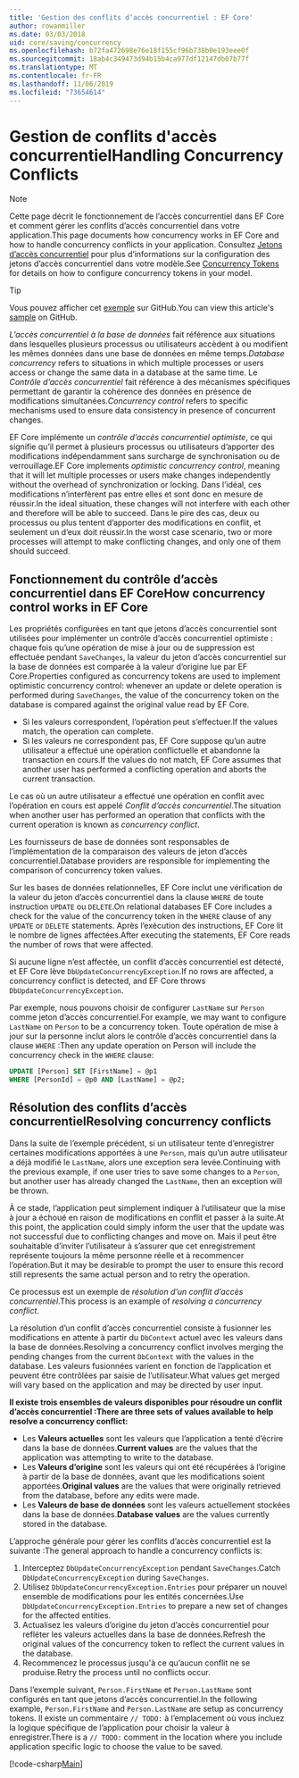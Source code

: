```yaml
---
title: 'Gestion des conflits d’accès concurrentiel : EF Core'
author: rowanmiller
ms.date: 03/03/2018
uid: core/saving/concurrency
ms.openlocfilehash: b72fa472698e76e18f155cf96b738b0e193eee0f
ms.sourcegitcommit: 18ab4c349473d94b15b4ca977df12147db07b77f
ms.translationtype: MT
ms.contentlocale: fr-FR
ms.lasthandoff: 11/06/2019
ms.locfileid: "73654614"
---
```

# <a name="handling-concurrency-conflicts"></a><span data-ttu-id="56e00-102">Gestion de conflits d'accès concurrentiel</span><span class="sxs-lookup"><span data-stu-id="56e00-102">Handling Concurrency Conflicts</span></span>

> [!NOTE]
> <span data-ttu-id="56e00-103">Cette page décrit le fonctionnement de l’accès concurrentiel dans EF Core et comment gérer les conflits d’accès concurrentiel dans votre application.</span><span class="sxs-lookup"><span data-stu-id="56e00-103">This page documents how concurrency works in EF Core and how to handle concurrency conflicts in your application.</span></span> <span data-ttu-id="56e00-104">Consultez [Jetons d’accès concurrentiel](xref:core/modeling/concurrency) pour plus d’informations sur la configuration des jetons d’accès concurrentiel dans votre modèle.</span><span class="sxs-lookup"><span data-stu-id="56e00-104">See [Concurrency Tokens](xref:core/modeling/concurrency) for details on how to configure concurrency tokens in your model.</span></span>

> [!TIP]
> <span data-ttu-id="56e00-105">Vous pouvez afficher cet [exemple](https://github.com/aspnet/EntityFramework.Docs/tree/master/samples/core/Saving/Concurrency/) sur GitHub.</span><span class="sxs-lookup"><span data-stu-id="56e00-105">You can view this article's [sample](https://github.com/aspnet/EntityFramework.Docs/tree/master/samples/core/Saving/Concurrency/) on GitHub.</span></span>

<span data-ttu-id="56e00-106">_L’accès concurrentiel à la base de données_ fait référence aux situations dans lesquelles plusieurs processus ou utilisateurs accèdent à ou modifient les mêmes données dans une base de données en même temps.</span><span class="sxs-lookup"><span data-stu-id="56e00-106">_Database concurrency_ refers to situations in which multiple processes or users access or change the same data in a database at the same time.</span></span> <span data-ttu-id="56e00-107">Le _Contrôle d’accès concurrentiel_ fait référence à des mécanismes spécifiques permettant de garantir la cohérence des données en présence de modifications simultanées.</span><span class="sxs-lookup"><span data-stu-id="56e00-107">_Concurrency control_ refers to specific mechanisms used to ensure data consistency in presence of concurrent changes.</span></span>

<span data-ttu-id="56e00-108">EF Core implémente un _contrôle d’accès concurrentiel optimiste_, ce qui signifie qu’il permet à plusieurs processus ou utilisateurs d’apporter des modifications indépendamment sans surcharge de synchronisation ou de verrouillage.</span><span class="sxs-lookup"><span data-stu-id="56e00-108">EF Core implements _optimistic concurrency control_, meaning that it will let multiple processes or users make changes independently without the overhead of synchronization or locking.</span></span> <span data-ttu-id="56e00-109">Dans l’idéal, ces modifications n’interfèrent pas entre elles et sont donc en mesure de réussir.</span><span class="sxs-lookup"><span data-stu-id="56e00-109">In the ideal situation, these changes will not interfere with each other and therefore will be able to succeed.</span></span> <span data-ttu-id="56e00-110">Dans le pire des cas, deux ou processus ou plus tentent d’apporter des modifications en conflit, et seulement un d’eux doit réussir.</span><span class="sxs-lookup"><span data-stu-id="56e00-110">In the worst case scenario, two or more processes will attempt to make conflicting changes, and only one of them should succeed.</span></span>

## <a name="how-concurrency-control-works-in-ef-core"></a><span data-ttu-id="56e00-111">Fonctionnement du contrôle d’accès concurrentiel dans EF Core</span><span class="sxs-lookup"><span data-stu-id="56e00-111">How concurrency control works in EF Core</span></span>

<span data-ttu-id="56e00-112">Les propriétés configurées en tant que jetons d’accès concurrentiel sont utilisées pour implémenter un contrôle d’accès concurrentiel optimiste : chaque fois qu’une opération de mise à jour ou de suppression est effectuée pendant `SaveChanges`, la valeur du jeton d’accès concurrentiel sur la base de données est comparée à la valeur d’origine lue par EF Core.</span><span class="sxs-lookup"><span data-stu-id="56e00-112">Properties configured as concurrency tokens are used to implement optimistic concurrency control: whenever an update or delete operation is performed during `SaveChanges`, the value of the concurrency token on the database is compared against the original value read by EF Core.</span></span>

- <span data-ttu-id="56e00-113">Si les valeurs correspondent, l’opération peut s’effectuer.</span><span class="sxs-lookup"><span data-stu-id="56e00-113">If the values match, the operation can complete.</span></span>
- <span data-ttu-id="56e00-114">Si les valeurs ne correspondent pas, EF Core suppose qu’un autre utilisateur a effectué une opération conflictuelle et abandonne la transaction en cours.</span><span class="sxs-lookup"><span data-stu-id="56e00-114">If the values do not match, EF Core assumes that another user has performed a conflicting operation and aborts the current transaction.</span></span>

<span data-ttu-id="56e00-115">Le cas où un autre utilisateur a effectué une opération en conflit avec l’opération en cours est appelé _Conflit d’accès concurrentiel_.</span><span class="sxs-lookup"><span data-stu-id="56e00-115">The situation when another user has performed an operation that conflicts with the current operation is known as _concurrency conflict_.</span></span>

<span data-ttu-id="56e00-116">Les fournisseurs de base de données sont responsables de l’implémentation de la comparaison des valeurs de jeton d’accès concurrentiel.</span><span class="sxs-lookup"><span data-stu-id="56e00-116">Database providers are responsible for implementing the comparison of concurrency token values.</span></span>

<span data-ttu-id="56e00-117">Sur les bases de données relationnelles, EF Core inclut une vérification de la valeur du jeton d’accès concurrentiel dans la clause `WHERE` de toute instruction `UPDATE` ou `DELETE`.</span><span class="sxs-lookup"><span data-stu-id="56e00-117">On relational databases EF Core includes a check for the value of the concurrency token in the `WHERE` clause of any `UPDATE` or `DELETE` statements.</span></span> <span data-ttu-id="56e00-118">Après l’exécution des instructions, EF Core lit le nombre de lignes affectées.</span><span class="sxs-lookup"><span data-stu-id="56e00-118">After executing the statements, EF Core reads the number of rows that were affected.</span></span>

<span data-ttu-id="56e00-119">Si aucune ligne n’est affectée, un conflit d’accès concurrentiel est détecté, et EF Core lève `DbUpdateConcurrencyException`.</span><span class="sxs-lookup"><span data-stu-id="56e00-119">If no rows are affected, a concurrency conflict is detected, and EF Core throws `DbUpdateConcurrencyException`.</span></span>

<span data-ttu-id="56e00-120">Par exemple, nous pouvons choisir de configurer `LastName` sur `Person` comme jeton d’accès concurrentiel.</span><span class="sxs-lookup"><span data-stu-id="56e00-120">For example, we may want to configure `LastName` on `Person` to be a concurrency token.</span></span> <span data-ttu-id="56e00-121">Toute opération de mise à jour sur la personne inclut alors le contrôle d’accès concurrentiel dans la clause `WHERE` :</span><span class="sxs-lookup"><span data-stu-id="56e00-121">Then any update operation on Person will include the concurrency check in the `WHERE` clause:</span></span>

``` sql
UPDATE [Person] SET [FirstName] = @p1
WHERE [PersonId] = @p0 AND [LastName] = @p2;
```

## <a name="resolving-concurrency-conflicts"></a><span data-ttu-id="56e00-122">Résolution des conflits d’accès concurrentiel</span><span class="sxs-lookup"><span data-stu-id="56e00-122">Resolving concurrency conflicts</span></span>

<span data-ttu-id="56e00-123">Dans la suite de l’exemple précédent, si un utilisateur tente d’enregistrer certaines modifications apportées à une `Person`, mais qu’un autre utilisateur a déjà modifié le `LastName`, alors une exception sera levée.</span><span class="sxs-lookup"><span data-stu-id="56e00-123">Continuing with the previous example, if one user tries to save some changes to a `Person`, but another user has already changed the `LastName`, then an exception will be thrown.</span></span>

<span data-ttu-id="56e00-124">À ce stade, l’application peut simplement indiquer à l’utilisateur que la mise à jour a échoué en raison de modifications en conflit et passer à la suite.</span><span class="sxs-lookup"><span data-stu-id="56e00-124">At this point, the application could simply inform the user that the update was not successful due to conflicting changes and move on.</span></span> <span data-ttu-id="56e00-125">Mais il peut être souhaitable d’inviter l’utilisateur à s’assurer que cet enregistrement représente toujours la même personne réelle et à recommencer l’opération.</span><span class="sxs-lookup"><span data-stu-id="56e00-125">But it may be desirable to prompt the user to ensure this record still represents the same actual person and to retry the operation.</span></span>

<span data-ttu-id="56e00-126">Ce processus est un exemple de _résolution d’un conflit d’accès concurrentiel_.</span><span class="sxs-lookup"><span data-stu-id="56e00-126">This process is an example of _resolving a concurrency conflict_.</span></span>

<span data-ttu-id="56e00-127">La résolution d’un conflit d’accès concurrentiel consiste à fusionner les modifications en attente à partir du `DbContext` actuel avec les valeurs dans la base de données.</span><span class="sxs-lookup"><span data-stu-id="56e00-127">Resolving a concurrency conflict involves merging the pending changes from the current `DbContext` with the values in the database.</span></span> <span data-ttu-id="56e00-128">Les valeurs fusionnées varient en fonction de l’application et peuvent être contrôlées par saisie de l’utilisateur.</span><span class="sxs-lookup"><span data-stu-id="56e00-128">What values get merged will vary based on the application and may be directed by user input.</span></span>

<span data-ttu-id="56e00-129">**Il existe trois ensembles de valeurs disponibles pour résoudre un conflit d’accès concurrentiel :**</span><span class="sxs-lookup"><span data-stu-id="56e00-129">**There are three sets of values available to help resolve a concurrency conflict:**</span></span>

- <span data-ttu-id="56e00-130">Les **Valeurs actuelles** sont les valeurs que l’application a tenté d’écrire dans la base de données.</span><span class="sxs-lookup"><span data-stu-id="56e00-130">**Current values** are the values that the application was attempting to write to the database.</span></span>
- <span data-ttu-id="56e00-131">Les **Valeurs d’origine** sont les valeurs qui ont été récupérées à l’origine à partir de la base de données, avant que les modifications soient apportées.</span><span class="sxs-lookup"><span data-stu-id="56e00-131">**Original values** are the values that were originally retrieved from the database, before any edits were made.</span></span>
- <span data-ttu-id="56e00-132">Les **Valeurs de base de données** sont les valeurs actuellement stockées dans la base de données.</span><span class="sxs-lookup"><span data-stu-id="56e00-132">**Database values** are the values currently stored in the database.</span></span>

<span data-ttu-id="56e00-133">L’approche générale pour gérer les conflits d’accès concurrentiel est la suivante :</span><span class="sxs-lookup"><span data-stu-id="56e00-133">The general approach to handle a concurrency conflicts is:</span></span>

1. <span data-ttu-id="56e00-134">Interceptez `DbUpdateConcurrencyException` pendant `SaveChanges`.</span><span class="sxs-lookup"><span data-stu-id="56e00-134">Catch `DbUpdateConcurrencyException` during `SaveChanges`.</span></span>
2. <span data-ttu-id="56e00-135">Utilisez `DbUpdateConcurrencyException.Entries` pour préparer un nouvel ensemble de modifications pour les entités concernées.</span><span class="sxs-lookup"><span data-stu-id="56e00-135">Use `DbUpdateConcurrencyException.Entries` to prepare a new set of changes for the affected entities.</span></span>
3. <span data-ttu-id="56e00-136">Actualisez les valeurs d’origine du jeton d’accès concurrentiel pour refléter les valeurs actuelles dans la base de données.</span><span class="sxs-lookup"><span data-stu-id="56e00-136">Refresh the original values of the concurrency token to reflect the current values in the database.</span></span>
4. <span data-ttu-id="56e00-137">Recommencez le processus jusqu'à ce qu’aucun conflit ne se produise.</span><span class="sxs-lookup"><span data-stu-id="56e00-137">Retry the process until no conflicts occur.</span></span>

<span data-ttu-id="56e00-138">Dans l’exemple suivant, `Person.FirstName` et `Person.LastName` sont configurés en tant que jetons d’accès concurrentiel.</span><span class="sxs-lookup"><span data-stu-id="56e00-138">In the following example, `Person.FirstName` and `Person.LastName` are setup as concurrency tokens.</span></span> <span data-ttu-id="56e00-139">Il existe un commentaire `// TODO:` à l’emplacement où vous incluez la logique spécifique de l’application pour choisir la valeur à enregistrer.</span><span class="sxs-lookup"><span data-stu-id="56e00-139">There is a `// TODO:` comment in the location where you include application specific logic to choose the value to be saved.</span></span>

[!code-csharp[Main](../../../samples/core/Saving/Concurrency/Sample.cs?name=ConcurrencyHandlingCode&highlight=34-35)]

